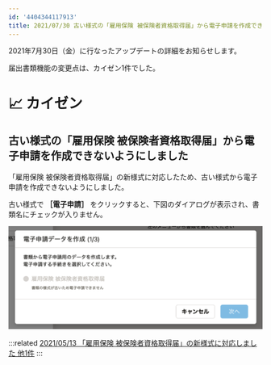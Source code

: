 ```yaml
---
id: '4404344117913'
title: 2021/07/30 古い様式の「雇用保険 被保険者資格取得届」から電子申請を作成できないようにしました
---
```

2021年7月30日（金）に行なったアップデートの詳細をお知らせします。

届出書類機能の変更点は、カイゼン1件でした。

# 📈 カイゼン

## 古い様式の「雇用保険 被保険者資格取得届」から電子申請を作成できないようにしました

「雇用保険 被保険者資格取得届」の新様式に対応したため、古い様式から電子申請を作成できないようにしました。

古い様式で **［電子申請］** をクリックすると、下図のダイアログが表示され、書類名にチェックが入りません。

![](./194b808d-d28c-4910-ba8f-33a64c913a75-1920x782r.png)

:::related
[2021/05/13 「雇用保険 被保険者資格取得届」の新様式に対応しました 他1件](https://knowledge.smarthr.jp/hc/ja/articles/900006124206)
:::
